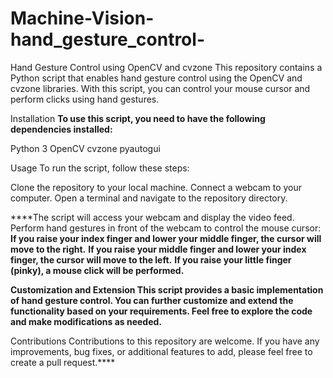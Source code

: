 # Machine-Vision-hand_gesture_control-

Hand Gesture Control using OpenCV and cvzone
This repository contains a Python script that enables hand gesture control using the OpenCV and cvzone libraries. With this script, you can control your mouse cursor and perform clicks using hand gestures.

Installation
**To use this script, you need to have the following dependencies installed:**

Python 3
OpenCV
cvzone
pyautogui

Usage
To run the script, follow these steps:

Clone the repository to your local machine.
Connect a webcam to your computer.
Open a terminal and navigate to the repository directory.


****The script will access your webcam and display the video feed.
Perform hand gestures in front of the webcam to control the mouse cursor:
**If you raise your index finger and lower your middle finger, the cursor will move to the right.**
**If you raise your middle finger and lower your index finger, the cursor will move to the left.**
**If you raise your little finger (pinky), a mouse click will be performed.**

**Customization and Extension
This script provides a basic implementation of hand gesture control. 
You can further customize and extend the functionality based on your requirements. Feel free to explore the code and make modifications as needed.**

Contributions
Contributions to this repository are welcome. If you have any improvements, bug fixes, or additional features to add, please feel free to create a pull request.****


